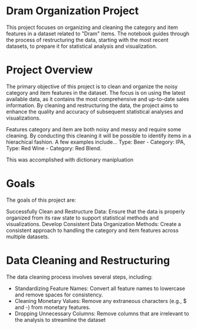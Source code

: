 # Dram Organization Project #

This project focuses on organizing and cleaning the category and item features in a dataset related to "Dram" items. The notebook guides through the process of restructuring the data, starting with the most recent datasets, to prepare it for statistical analysis and visualization.

# Project Overview # 

The primary objective of this project is to clean and organize the noisy category and item features in the dataset. The focus is on using the latest available data, as it contains the most comprehensive and up-to-date sales information. By cleaning and restructuring the data, the project aims to enhance the quality and accuracy of subsequent statistical analyses and visualizations. 

Features category and item are both noisy and messy and require some cleaning. By conducting this cleaning it will be possible to identify items in a hierachical fashion. A few examples include... Type: Beer - Category: IPA, Type: Red Wine - Category: Red Blend.

This was accomplished with dictionary manipluation 

# Goals # 

The goals of this project are:

Successfully Clean and Restructure Data: Ensure that the data is properly organized from its raw state to support statistical methods and visualizations.
Develop Consistent Data Organization Methods: Create a consistent approach to handling the category and item features across multiple datasets.

# Data Cleaning and Restructuring #

The data cleaning process involves several steps, including:

* Standardizing Feature Names: Convert all feature names to lowercase and remove spaces for consistency.
* Cleaning Monetary Values: Remove any extraneous characters (e.g., $ and -) from monetary features.
* Dropping Unnecessary Columns: Remove columns that are irrelevant to the analysis to streamline the dataset













